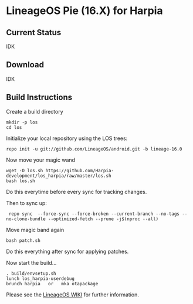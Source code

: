 LineageOS Pie (16.X) for Harpia
=====================================

Current Status
--------------

IDK

Download
--------

IDK

Build Instructions
------------------
Create a build directory

	mkdir -p los
	cd los

Initialize your local repository using the LOS trees:

	repo init -u git://github.com/LineageOS/android.git -b lineage-16.0

Now move your magic wand
	
	wget -O los.sh https://github.com/Harpia-development/los_harpia/raw/master/los.sh
	bash los.sh

Do this everytime before every sync for tracking changes.


Then to sync up:

     repo sync  --force-sync --force-broken --current-branch --no-tags --no-clone-bundle --optimized-fetch --prune -j$(nproc --all)
     
Move magic band again	
	
	bash patch.sh
	
Do this everything after sync for applying patches.
	

Now start the build...

	. build/envsetup.sh 
	lunch los_harpia-userdebug
	brunch harpia   or   mka otapackage

Please see the [LineageOS WIKI](https://wiki.lineageos.org/) for further information.
